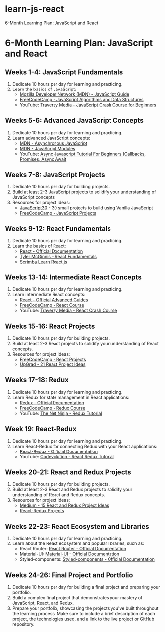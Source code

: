 # learn-js-react
6-Month Learning Plan: JavaScript and React

# 6-Month Learning Plan: JavaScript and React

## Weeks 1-4: JavaScript Fundamentals

1. Dedicate 10 hours per day for learning and practicing.
2. Learn the basics of JavaScript:
   - [Mozilla Developer Network (MDN) - JavaScript Guide](https://developer.mozilla.org/en-US/docs/Web/JavaScript/Guide)
   - [FreeCodeCamp - JavaScript Algorithms and Data Structures](https://www.freecodecamp.org/learn/javascript-algorithms-and-data-structures/)
   - YouTube: [Traversy Media - JavaScript Crash Course for Beginners](https://www.youtube.com/watch?v=hdI2bqOjy3c)

## Weeks 5-6: Advanced JavaScript Concepts

1. Dedicate 10 hours per day for learning and practicing.
2. Learn advanced JavaScript concepts:
   - [MDN - Asynchronous JavaScript](https://developer.mozilla.org/en-US/docs/Learn/JavaScript/Asynchronous)
   - [MDN - JavaScript Modules](https://developer.mozilla.org/en-US/docs/Web/JavaScript/Guide/Modules)
   - YouTube: [Async Javascript Tutorial For Beginners (Callbacks, Promises, Async Await](https://www.youtube.com/watch?v=VyD_iXpJ3kU)

## Weeks 7-8: JavaScript Projects

1. Dedicate 10 hours per day for building projects.
2. Build at least 2-3 JavaScript projects to solidify your understanding of JavaScript concepts.
3. Resources for project ideas:
   - [JavaScript30](https://javascript30.com/) - 30 small projects to build using Vanilla JavaScript
   - [FreeCodeCamp - JavaScript Projects](https://www.freecodecamp.org/learn/javascript-algorithms-and-data-structures/#javascript-algorithms-and-data-structures-projects)

## Weeks 9-12: React Fundamentals

1. Dedicate 10 hours per day for learning and practicing.
2. Learn the basics of React:
   - [React - Official Documentation](https://react.dev/blog/2023/03/16/introducing-react-dev)
   - [Tyler McGinnis - React Fundamentals](https://ui.dev/react/)
   - [Scrimba Learn React.js](https://scrimba.com/learn/learnreact)

## Weeks 13-14: Intermediate React Concepts

1. Dedicate 10 hours per day for learning and practicing.
2. Learn intermediate React concepts:
   - [React - Official Advanced Guides](https://react.dev/reference/react)
   - [FreeCodeCamp - React Course](https://www.freecodecamp.org/learn/front-end-libraries/react/)
   - YouTube: [Traversy Media - React Crash Course](https://www.youtube.com/watch?v=4baq00tHfmA&ab_channel=Academind)

## Weeks 15-16: React Projects

1. Dedicate 10 hours per day for building projects.
2. Build at least 2-3 React projects to solidify your understanding of React concepts.
3. Resources for project ideas:
   - [FreeCodeCamp - React Projects](https://www.freecodecamp.org/news/5-react-projects-you-need-in-your-portfolio/)
   - [UpGrad - 21 React Project Ideas](https://www.upgrad.com/blog/react-project-ideas-topics-beginners/)

## Weeks 17-18: Redux

1. Dedicate 10 hours per day for learning and practicing.
2. Learn Redux for state management in React applications:
   - [Redux - Official Documentation](https://redux.js.org/introduction/getting-started)
   - [FreeCodeCamp - Redux Course](https://www.freecodecamp.org/learn/front-end-libraries/redux/)
   - YouTube: [The Net Ninja - Redux Tutorial](https://www.youtube.com/playlist?list=PL4cUxeGkcC9ij8CfkAY2RAGb-tmkNwQHG)

## Week 19: React-Redux

1. Dedicate 10 hours per day for learning and practicing.
2. Learn React-Redux for connecting Redux with your React applications:
   - [React-Redux - Official Documentation](https://react-redux.js.org/introduction/getting-started)
   - YouTube: [Codevolution - React Redux Tutorial](https://www.youtube.com/watch?v=93p3LxR9xfM)

## Weeks 20-21: React and Redux Projects

1. Dedicate 10 hours per day for building projects.
2. Build at least 2-3 React and Redux projects to solidify your understanding of React and Redux concepts.
3. Resources for project ideas:
   - [Medium - 15 React and Redux Project Ideas](https://medium.com/better-programming/15-react-redux-projects-to-enhance-your-portfolio-d9f5ad2b3f5f)
   - [React-Redux Projects](https://www.udemy.com/topic/react-redux/)

## Weeks 22-23: React Ecosystem and Libraries

1. Dedicate 10 hours per day for learning and practicing.
2. Learn about the React ecosystem and popular libraries, such as:
   - React Router: [React Router - Official Documentation](https://reactrouter.com/web/guides/quick-start)
   - Material-UI: [Material-UI - Official Documentation](https://mui.com/getting-started/usage/)
   - Styled-components: [Styled-components - Official Documentation](https://styled-components.com/docs)

## Weeks 24-26: Final Project and Portfolio

1. Dedicate 10 hours per day for building a final project and preparing your portfolio.
2. Build a complex final project that demonstrates your mastery of JavaScript, React, and Redux.
3. Prepare your portfolio, showcasing the projects you've built throughout the learning process. Make sure to include a brief description of each project, the technologies used, and a link to the live project or GitHub repository.

